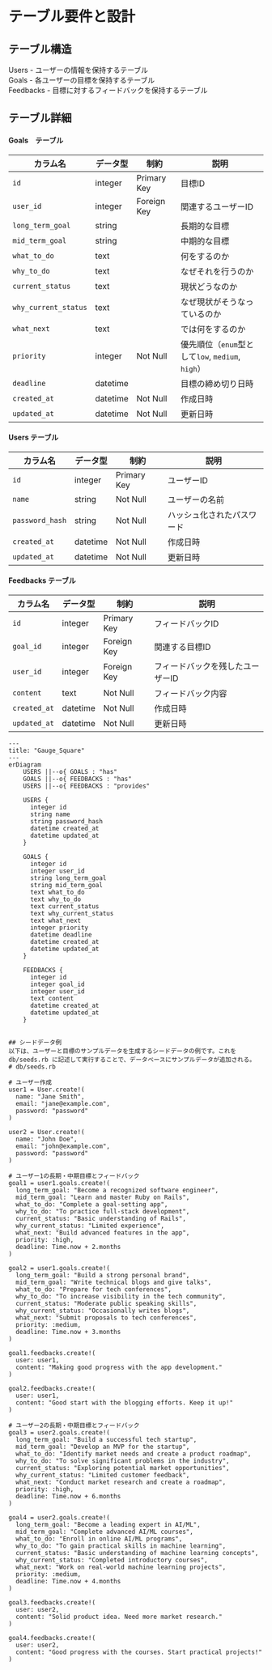 
# テーブル要件と設計
## テーブル構造

Users - ユーザーの情報を保持するテーブル  
Goals - 各ユーザーの目標を保持するテーブル  
Feedbacks - 目標に対するフィードバックを保持するテーブル  

## テーブル詳細
#### Goals　テーブル

| カラム名            | データ型   | 制約         | 説明                                        |
|---------------------|-----------|-------------|---------------------------------------------|
| `id`                | integer   | Primary Key | 目標ID                                     |
| `user_id`           | integer   | Foreign Key | 関連するユーザーID                         |
| `long_term_goal`    | string    |             | 長期的な目標                               |
| `mid_term_goal`     | string    |             | 中期的な目標                               |
| `what_to_do`        | text      |             | 何をするのか                               |
| `why_to_do`         | text      |             | なぜそれを行うのか                         |
| `current_status`    | text      |             | 現状どうなのか                             |
| `why_current_status`| text      |             | なぜ現状がそうなっているのか               |
| `what_next`         | text      |             | では何をするのか                           |
| `priority`          | integer   | Not Null    | 優先順位（`enum`型として`low`, `medium`, `high`）|
| `deadline`          | datetime  |             | 目標の締め切り日時                         |
| `created_at`        | datetime  | Not Null    | 作成日時                                   |
| `updated_at`        | datetime  | Not Null    | 更新日時                                   |


#### Users テーブル

| カラム名         | データ型   | 制約             | 説明                |
|-----------------|-----------|-----------------|---------------------|
| `id`            | integer   | Primary Key     | ユーザーID          |
| `name`          | string    | Not Null        | ユーザーの名前       |
| `password_hash` | string    | Not Null        | ハッシュ化されたパスワード |
| `created_at`    | datetime  | Not Null        | 作成日時            |
| `updated_at`    | datetime  | Not Null        | 更新日時            |

#### Feedbacks テーブル

| カラム名      | データ型   | 制約         | 説明                     |
|---------------|-----------|-------------|--------------------------|
| `id`          | integer   | Primary Key | フィードバックID         |
| `goal_id`     | integer   | Foreign Key | 関連する目標ID           |
| `user_id`     | integer   | Foreign Key | フィードバックを残したユーザーID |
| `content`     | text      | Not Null    | フィードバック内容       |
| `created_at`  | datetime  | Not Null    | 作成日時                 |
| `updated_at`  | datetime  | Not Null    | 更新日時                 |


```mermaid
---
title: "Gauge_Square"
---
erDiagram
    USERS ||--o{ GOALS : "has"
    GOALS ||--o{ FEEDBACKS : "has"
    USERS ||--o{ FEEDBACKS : "provides"

    USERS {
      integer id
      string name
      string password_hash
      datetime created_at
      datetime updated_at
    }

    GOALS {
      integer id
      integer user_id
      string long_term_goal
      string mid_term_goal
      text what_to_do
      text why_to_do
      text current_status
      text why_current_status
      text what_next
      integer priority
      datetime deadline
      datetime created_at
      datetime updated_at
    }

    FEEDBACKS {
      integer id
      integer goal_id
      integer user_id
      text content
      datetime created_at
      datetime updated_at
    }


## シードデータ例
以下は、ユーザーと目標のサンプルデータを生成するシードデータの例です。これを db/seeds.rb に記述して実行することで、データベースにサンプルデータが追加される。
# db/seeds.rb

# ユーザー作成
user1 = User.create!(
  name: "Jane Smith",
  email: "jane@example.com",
  password: "password"
)

user2 = User.create!(
  name: "John Doe",
  email: "john@example.com",
  password: "password"
)

# ユーザー1の長期・中期目標とフィードバック
goal1 = user1.goals.create!(
  long_term_goal: "Become a recognized software engineer",
  mid_term_goal: "Learn and master Ruby on Rails",
  what_to_do: "Complete a goal-setting app",
  why_to_do: "To practice full-stack development",
  current_status: "Basic understanding of Rails",
  why_current_status: "Limited experience",
  what_next: "Build advanced features in the app",
  priority: :high,
  deadline: Time.now + 2.months
)

goal2 = user1.goals.create!(
  long_term_goal: "Build a strong personal brand",
  mid_term_goal: "Write technical blogs and give talks",
  what_to_do: "Prepare for tech conferences",
  why_to_do: "To increase visibility in the tech community",
  current_status: "Moderate public speaking skills",
  why_current_status: "Occasionally writes blogs",
  what_next: "Submit proposals to tech conferences",
  priority: :medium,
  deadline: Time.now + 3.months
)

goal1.feedbacks.create!(
  user: user1,
  content: "Making good progress with the app development."
)

goal2.feedbacks.create!(
  user: user1,
  content: "Good start with the blogging efforts. Keep it up!"
)

# ユーザー2の長期・中期目標とフィードバック
goal3 = user2.goals.create!(
  long_term_goal: "Build a successful tech startup",
  mid_term_goal: "Develop an MVP for the startup",
  what_to_do: "Identify market needs and create a product roadmap",
  why_to_do: "To solve significant problems in the industry",
  current_status: "Exploring potential market opportunities",
  why_current_status: "Limited customer feedback",
  what_next: "Conduct market research and create a roadmap",
  priority: :high,
  deadline: Time.now + 6.months
)

goal4 = user2.goals.create!(
  long_term_goal: "Become a leading expert in AI/ML",
  mid_term_goal: "Complete advanced AI/ML courses",
  what_to_do: "Enroll in online AI/ML programs",
  why_to_do: "To gain practical skills in machine learning",
  current_status: "Basic understanding of machine learning concepts",
  why_current_status: "Completed introductory courses",
  what_next: "Work on real-world machine learning projects",
  priority: :medium,
  deadline: Time.now + 4.months
)

goal3.feedbacks.create!(
  user: user2,
  content: "Solid product idea. Need more market research."
)

goal4.feedbacks.create!(
  user: user2,
  content: "Good progress with the courses. Start practical projects!"
)



